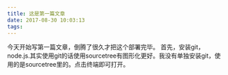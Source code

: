 ```yaml
---
title: 这是第一篇文章
date: 2017-08-30 10:03:13
tags:
---
```

今天开始写第一篇文章，倒腾了很久才把这个部署完毕。
首先，安装git，node.js.其实使用git的话使用sourcetree有图形化更好。我没有单独安装git，使用的是sourcetree里的。点击终端即可打开。

